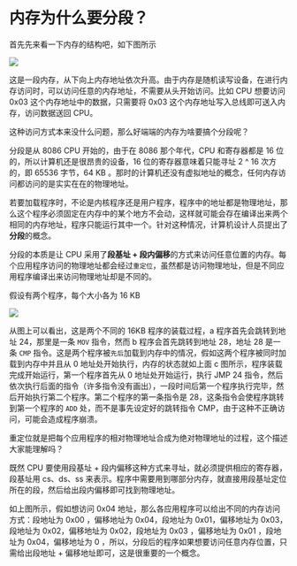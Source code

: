 # 内存为什么要分段？

首先先来看一下内存的结构吧，如下图所示

![](https://www.cxuan.vip/image-20230403203102860.png)

这是一段内存，从下向上内存地址依次升高。由于内存是随机读写设备，在进行内存访问时，可以访问任意的内存地址，不需要从头开始访问。比如 CPU 想要访问 0x03 这个内存地址中的数据，只需要将 0x03 这个内存地址写入总线即可送入内存，访问数据送回 CPU。

这种访问方式本来没什么问题，那么好端端的内存为啥要搞个分段呢？

分段是从 8086 CPU 开始的，由于在 8086 那个年代，CPU 和寄存器都是 16 位的，所以计算机还是很昂贵的设备，16 位的寄存器意味着只能寻址 2 ^ 16 次方的，即 65536 字节，64 KB 。那时的计算机还没有虚拟地址的概念，任何内存访问都访问的是实实在在的物理地址。

若要加载程序时，不论是内核程序还是用户程序，程序中的地址都是物理地址，那么这个程序必须固定在内存中的某个地方不会动，这样就可能会存在编译出来两个相同的内存地址，程序只能运行其中一个。针对这种情况，计算机设计人员提出了**分段**的概念。

分段的本质是让 CPU 采用了**段基址 + 段内偏移**的方式来访问任意位置的内存。每个应用程序访问的物理地址都会经过`重定位`，虽然都是访问物理地址，但是不同应用程序编译出来访问物理地址却是不同的。

假设有两个程序，每个大小各为 16 KB

![](https://www.cxuan.vip/1515111-20200309131954335-216045779.png)

从图上可以看出，这是两个不同的 16KB 程序的装载过程，a 程序首先会跳转到地址 24，那里是一条 `MOV` 指令，然而 b 程序会首先跳转到地址 28，地址 28 是一条 `CMP` 指令。这是两个程序被`先后`加载到内存中的情况，假如这两个程序被同时加载到内存中并且从 0 地址处开始执行，内存的状态就如上面 c 图所示，程序装载完成开始运行，第一个程序首先从 0 地址处开始运行，执行 JMP 24 指令，然后依次执行后面的指令（许多指令没有画出），一段时间后第一个程序执行完毕，然后开始执行第二个程序。第二个程序的第一条指令是 28，这条指令会使程序跳转到第一个程序的 `ADD` 处，而不是事先设定好的跳转指令 CMP，由于这种不正确访问，可能会造成程序崩溃。

重定位就是把每个应用程序的相对物理地址合成为绝对物理地址的过程，这个描述大家能理解吗？

既然 CPU 要使用段基址 + 段内偏移这种方式来寻址，就必须提供相应的寄存器，段基址用 cs、ds、ss 来表示。程序中需要用到哪部分内存，就直接用段基址定位所在的段，然后给出段内偏移即可找到物理地址。

如上图所示，假如想访问 0x04 地址，那么各应用程序可以给出不同的内存访问方式：段地址为 0x00 ，偏移地址为 0x04，段地址为 0x01，偏移地址为 0x03，段地址为 0x02，偏移地址为 0x02，段地址为 0x03 ，偏移地址为 0x01 ，段地址为 0x04，偏移地址为 0 ，所以，分段后的程序如果想要访问任意内存位置，只需给出段地址 + 偏移地址即可，这是很重要的一个概念。

